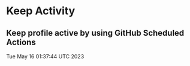 # Keep Activity 
Keep profile active by using GitHub Scheduled Actions
--- 
Tue May 16 01:37:44 UTC 2023